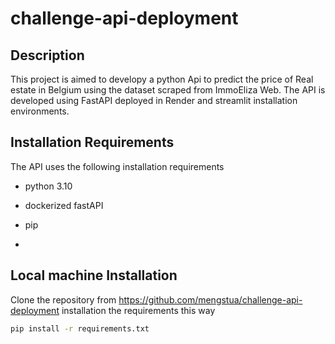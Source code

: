 # challenge-api-deployment
## Description 
This project is aimed to developy a python Api to predict the price of Real estate in Belgium using the dataset scraped from ImmoEliza Web. The API is developed using FastAPI deployed in Render and streamlit installation environments.

## Installation Requirements 
The API uses the following installation requirements 
 - python 3.10
 - dockerized fastAPI
 - pip

 - 
## Local machine Installation
 Clone the repository from https://github.com/mengstua/challenge-api-deployment
 installation the  requirements this way
 ```sh
 pip install -r requirements.txt

 
